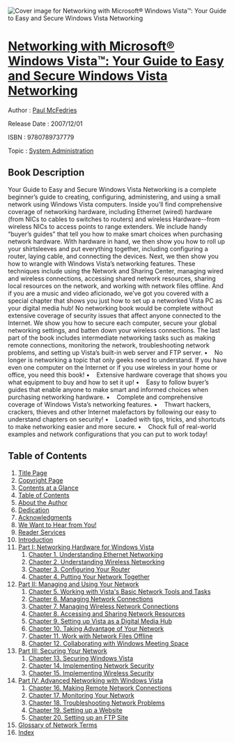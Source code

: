 ![Cover image for Networking with Microsoft® Windows Vista™: Your Guide to Easy and Secure Windows Vista Networking](https://imgdetail.ebookreading.net/cover/cover/system_admin/EB9780789737779.jpg)

[Networking with Microsoft® Windows Vista™: Your Guide to Easy and Secure Windows Vista Networking](https://ebookreading.net/view/book/Networking+with+Microsoft%C2%AE+Windows+Vista%E2%84%A2%3A+Your+Guide+to+Easy+and+Secure+Windows+Vista+Networking-EB9780789737779_1.html "Networking with Microsoft® Windows Vista™: Your Guide to Easy and Secure Windows Vista Networking")
====================================================================================================================

Author : [Paul McFedries](https://ebookreading.net/search/author/Paul+McFedries)

Release Date : 2007/12/01

ISBN : 9780789737779

Topic : [System Administration](https://ebookreading.net/search/category/system-administration)

Book Description
-----------------

Your Guide to Easy and Secure Windows Vista Networking is a complete beginner’s guide to creating, configuring, administering, and using a small network using Windows Vista computers. Inside you’ll find comprehensive coverage of networking hardware, including Ethernet (wired) hardware (from NICs to cables to switches to routers) and wireless Hardware--from wireless NICs to access points to range extenders.
We include handy “buyer’s guides” that tell you how to make smart choices when purchasing network hardware. With hardware in hand, we then show you how to roll up your shirtsleeves and put everything together, including configuring a router, laying cable, and connecting the devices. Next, we then show you how to wrangle with Windows Vista’s networking features. These techniques include using the Network and Sharing Center, managing wired and wireless connections, accessing shared network resources, sharing local resources on the network, and working with network files offline. And if you are a music and video aficionado, we’ve got you covered with a special chapter that shows you just how to set up a networked Vista PC as your digital media hub!
No networking book would be complete without extensive coverage of security issues that affect anyone connected to the Internet. We show you how to secure each computer, secure your global networking settings, and batten down your wireless connections. The last part of the book includes intermediate networking tasks such as
making remote connections, monitoring the network, troubleshooting network problems, and setting up Vista’s built-in web server and FTP server.
•    No longer is networking a topic that only geeks need to understand.
If you have even one computer on the Internet or if you use wireless
in your home or office, you need this book!
•    Extensive hardware coverage that shows you what equipment to
buy and how to set it up!
•    Easy to follow buyer’s guides that enable anyone to make smart
and informed choices when purchasing networking hardware.
•    Complete and comprehensive coverage of Windows Vista’s
networking features.
•    Thwart hackers, crackers, thieves and other Internet malefactors
by following our easy to understand chapters on security!
•    Loaded with tips, tricks, and shortcuts to make networking easier
and more secure.
•    Chock full of real-world examples and network configurations that
you can put to work today!
              
Table of Contents
-----------------

1. [Title Page](https://ebookreading.net/view/book/Networking+with+Microsoft%C2%AE+Windows+Vista%E2%84%A2%3A+Your+Guide+to+Easy+and+Secure+Windows+Vista+Networking-EB9780789737779_2.html)
1. [Copyright Page](https://ebookreading.net/view/book/Networking+with+Microsoft%C2%AE+Windows+Vista%E2%84%A2%3A+Your+Guide+to+Easy+and+Secure+Windows+Vista+Networking-EB9780789737779_3.html)
1. [Contents at a Glance](https://ebookreading.net/view/book/Networking+with+Microsoft%C2%AE+Windows+Vista%E2%84%A2%3A+Your+Guide+to+Easy+and+Secure+Windows+Vista+Networking-EB9780789737779_5.html)
1. [Table of Contents](https://ebookreading.net/view/book/Networking+with+Microsoft%C2%AE+Windows+Vista%E2%84%A2%3A+Your+Guide+to+Easy+and+Secure+Windows+Vista+Networking-EB9780789737779_6.html)
1. [About the Author](https://ebookreading.net/view/book/Networking+with+Microsoft%C2%AE+Windows+Vista%E2%84%A2%3A+Your+Guide+to+Easy+and+Secure+Windows+Vista+Networking-EB9780789737779_7.html)
1. [Dedication](https://ebookreading.net/view/book/Networking+with+Microsoft%C2%AE+Windows+Vista%E2%84%A2%3A+Your+Guide+to+Easy+and+Secure+Windows+Vista+Networking-EB9780789737779_4.html)
1. [Acknowledgments](https://ebookreading.net/view/book/Networking+with+Microsoft%C2%AE+Windows+Vista%E2%84%A2%3A+Your+Guide+to+Easy+and+Secure+Windows+Vista+Networking-EB9780789737779_8.html)
1. [We Want to Hear from You!](https://ebookreading.net/view/book/Networking+with+Microsoft%C2%AE+Windows+Vista%E2%84%A2%3A+Your+Guide+to+Easy+and+Secure+Windows+Vista+Networking-EB9780789737779_9.html)
1. [Reader Services](https://ebookreading.net/view/book/Networking+with+Microsoft%C2%AE+Windows+Vista%E2%84%A2%3A+Your+Guide+to+Easy+and+Secure+Windows+Vista+Networking-EB9780789737779_10.html)
1. [Introduction](https://ebookreading.net/view/book/Networking+with+Microsoft%C2%AE+Windows+Vista%E2%84%A2%3A+Your+Guide+to+Easy+and+Secure+Windows+Vista+Networking-EB9780789737779_11.html)
1. [Part I: Networking Hardware for Windows Vista](https://ebookreading.net/view/book/Networking+with+Microsoft%C2%AE+Windows+Vista%E2%84%A2%3A+Your+Guide+to+Easy+and+Secure+Windows+Vista+Networking-EB9780789737779_12.html)
    1. [Chapter 1. Understanding Ethernet Networking](https://ebookreading.net/view/book/Networking+with+Microsoft%C2%AE+Windows+Vista%E2%84%A2%3A+Your+Guide+to+Easy+and+Secure+Windows+Vista+Networking-EB9780789737779_13.html)
    1. [Chapter 2. Understanding Wireless Networking](https://ebookreading.net/view/book/Networking+with+Microsoft%C2%AE+Windows+Vista%E2%84%A2%3A+Your+Guide+to+Easy+and+Secure+Windows+Vista+Networking-EB9780789737779_14.html)
    1. [Chapter 3. Configuring Your Router](https://ebookreading.net/view/book/Networking+with+Microsoft%C2%AE+Windows+Vista%E2%84%A2%3A+Your+Guide+to+Easy+and+Secure+Windows+Vista+Networking-EB9780789737779_15.html)
    1. [Chapter 4. Putting Your Network Together](https://ebookreading.net/view/book/Networking+with+Microsoft%C2%AE+Windows+Vista%E2%84%A2%3A+Your+Guide+to+Easy+and+Secure+Windows+Vista+Networking-EB9780789737779_16.html)
1. [Part II: Managing and Using Your Network](https://ebookreading.net/view/book/Networking+with+Microsoft%C2%AE+Windows+Vista%E2%84%A2%3A+Your+Guide+to+Easy+and+Secure+Windows+Vista+Networking-EB9780789737779_17.html)
    1. [Chapter 5. Working with Vista&#39;s Basic Network Tools and Tasks](https://ebookreading.net/view/book/Networking+with+Microsoft%C2%AE+Windows+Vista%E2%84%A2%3A+Your+Guide+to+Easy+and+Secure+Windows+Vista+Networking-EB9780789737779_18.html)
    1. [Chapter 6. Managing Network Connections](https://ebookreading.net/view/book/Networking+with+Microsoft%C2%AE+Windows+Vista%E2%84%A2%3A+Your+Guide+to+Easy+and+Secure+Windows+Vista+Networking-EB9780789737779_19.html)
    1. [Chapter 7. Managing Wireless Network Connections](https://ebookreading.net/view/book/Networking+with+Microsoft%C2%AE+Windows+Vista%E2%84%A2%3A+Your+Guide+to+Easy+and+Secure+Windows+Vista+Networking-EB9780789737779_20.html)
    1. [Chapter 8. Accessing and Sharing Network Resources](https://ebookreading.net/view/book/Networking+with+Microsoft%C2%AE+Windows+Vista%E2%84%A2%3A+Your+Guide+to+Easy+and+Secure+Windows+Vista+Networking-EB9780789737779_21.html)
    1. [Chapter 9. Setting up Vista as a Digital Media Hub](https://ebookreading.net/view/book/Networking+with+Microsoft%C2%AE+Windows+Vista%E2%84%A2%3A+Your+Guide+to+Easy+and+Secure+Windows+Vista+Networking-EB9780789737779_22.html)
    1. [Chapter 10. Taking Advantage of Your Network](https://ebookreading.net/view/book/Networking+with+Microsoft%C2%AE+Windows+Vista%E2%84%A2%3A+Your+Guide+to+Easy+and+Secure+Windows+Vista+Networking-EB9780789737779_23.html)
    1. [Chapter 11. Work with Network Files Offline](https://ebookreading.net/view/book/Networking+with+Microsoft%C2%AE+Windows+Vista%E2%84%A2%3A+Your+Guide+to+Easy+and+Secure+Windows+Vista+Networking-EB9780789737779_24.html)
    1. [Chapter 12. Collaborating with Windows Meeting Space](https://ebookreading.net/view/book/Networking+with+Microsoft%C2%AE+Windows+Vista%E2%84%A2%3A+Your+Guide+to+Easy+and+Secure+Windows+Vista+Networking-EB9780789737779_25.html)
1. [Part III: Securing Your Network](https://ebookreading.net/view/book/Networking+with+Microsoft%C2%AE+Windows+Vista%E2%84%A2%3A+Your+Guide+to+Easy+and+Secure+Windows+Vista+Networking-EB9780789737779_26.html)
    1. [Chapter 13. Securing Windows Vista](https://ebookreading.net/view/book/Networking+with+Microsoft%C2%AE+Windows+Vista%E2%84%A2%3A+Your+Guide+to+Easy+and+Secure+Windows+Vista+Networking-EB9780789737779_27.html)
    1. [Chapter 14. Implementing Network Security](https://ebookreading.net/view/book/Networking+with+Microsoft%C2%AE+Windows+Vista%E2%84%A2%3A+Your+Guide+to+Easy+and+Secure+Windows+Vista+Networking-EB9780789737779_28.html)
    1. [Chapter 15. Implementing Wireless Security](https://ebookreading.net/view/book/Networking+with+Microsoft%C2%AE+Windows+Vista%E2%84%A2%3A+Your+Guide+to+Easy+and+Secure+Windows+Vista+Networking-EB9780789737779_29.html)
1. [Part IV: Advanced Networking with Windows Vista](https://ebookreading.net/view/book/Networking+with+Microsoft%C2%AE+Windows+Vista%E2%84%A2%3A+Your+Guide+to+Easy+and+Secure+Windows+Vista+Networking-EB9780789737779_30.html)
    1. [Chapter 16. Making Remote Network Connections](https://ebookreading.net/view/book/Networking+with+Microsoft%C2%AE+Windows+Vista%E2%84%A2%3A+Your+Guide+to+Easy+and+Secure+Windows+Vista+Networking-EB9780789737779_31.html)
    1. [Chapter 17. Monitoring Your Network](https://ebookreading.net/view/book/Networking+with+Microsoft%C2%AE+Windows+Vista%E2%84%A2%3A+Your+Guide+to+Easy+and+Secure+Windows+Vista+Networking-EB9780789737779_32.html)
    1. [Chapter 18. Troubleshooting Network Problems](https://ebookreading.net/view/book/Networking+with+Microsoft%C2%AE+Windows+Vista%E2%84%A2%3A+Your+Guide+to+Easy+and+Secure+Windows+Vista+Networking-EB9780789737779_33.html)
    1. [Chapter 19. Setting up a Website](https://ebookreading.net/view/book/Networking+with+Microsoft%C2%AE+Windows+Vista%E2%84%A2%3A+Your+Guide+to+Easy+and+Secure+Windows+Vista+Networking-EB9780789737779_34.html)
    1. [Chapter 20. Setting up an FTP Site](https://ebookreading.net/view/book/Networking+with+Microsoft%C2%AE+Windows+Vista%E2%84%A2%3A+Your+Guide+to+Easy+and+Secure+Windows+Vista+Networking-EB9780789737779_35.html)
1. [Glossary of Network Terms](https://ebookreading.net/view/book/Networking+with+Microsoft%C2%AE+Windows+Vista%E2%84%A2%3A+Your+Guide+to+Easy+and+Secure+Windows+Vista+Networking-EB9780789737779_36.html)
1. [Index](https://ebookreading.net/view/book/Networking+with+Microsoft%C2%AE+Windows+Vista%E2%84%A2%3A+Your+Guide+to+Easy+and+Secure+Windows+Vista+Networking-EB9780789737779_37.html)
